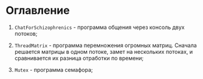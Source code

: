 # Оглавление

1. ` ChatForSchizophrenics ` - программа общения через консоль двух потоков;

2. ` ThreadMatrix ` - программа перемножения огромных матриц. Сначала решается матрицы в одном потоке, замет на нескольких потоках, и сравнивается их разница отработки по времени;

3. ` Mutex ` - программа семафора;